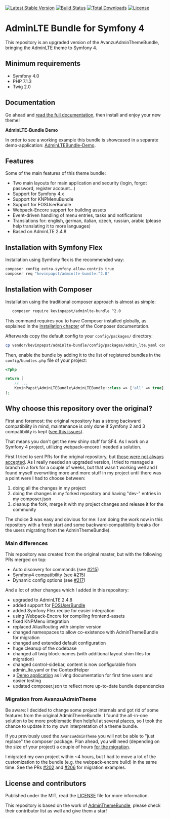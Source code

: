 [![Latest Stable Version](https://poser.pugx.org/kevinpapst/adminlte-bundle/v/stable)](https://packagist.org/packages/kevinpapst/adminlte-bundle)
[![Build Status](https://travis-ci.org/kevinpapst/AdminLTEBundle.svg?branch=master)](https://travis-ci.org/kevinpapst/AdminLTEBundle)
[![Total Downloads](https://poser.pugx.org/kevinpapst/adminlte-bundle/downloads)](https://packagist.org/packages/kevinpapst/adminlte-bundle)
[![License](https://poser.pugx.org/kevinpapst/adminlte-bundle/license)](LICENSE)

# AdminLTE Bundle for Symfony 4

This repository is an upgraded version of the AvanzuAdminThemeBundle, bringing the AdminLTE theme to Symfony 4.

## Minimum requirements

- Symfony 4.0
- PHP 7.1.3
- Twig 2.0

## Documentation

Go ahead and [read the full documentation](Resources/docs/), then install and enjoy your new theme!

__AdminLTE-Bundle Demo__

In order to see a working example this bundle is showcased in a separate demo-application: [AdminLTEBundle-Demo](https://github.com/kevinpapst/AdminLTEBundle-Demo).

## Features

Some of the main features of this theme bundle:

- Two main layouts for main application and security (login, forgot password, register account...)
- Support for Symfony 4.x
- Support for KNPMenuBundle 
- Support for FOSUserBundle
- Webpack-Encore support for building assets
- Event-driven handling of menu entries, tasks and notifications
- Translations for: english, german, italian, czech, russian, arabic (please help translating it to more languages)
- Based on AdminLTE 2.4.8

## Installation with Symfony Flex

Installation using Symfony flex is the recommended way:

```bash
composer config extra.symfony.allow-contrib true
composer req "kevinpapst/adminlte-bundle:^2.0"
```

## Installation with Composer

Installation using the traditional composer approach is almost as simple:

```bash
   composer require kevinpapst/adminlte-bundle ^2.0
```

This command requires you to have Composer installed globally, as explained
in the [installation chapter](https://getcomposer.org/doc/00-intro.md)
of the Composer documentation.

Afterwards copy the default config to your `config/packages/` directory:

```bash
cp vendor/kevinpapst/adminlte-bundle/config/packages/admin_lte.yaml config/packages/
```

Then, enable the bundle by adding it to the list of registered bundles in the `config/bundles.php` file of your project:

```php
<?php

return [
    // ...
    KevinPapst\AdminLTEBundle\AdminLTEBundle::class => ['all' => true],
];
```

## Why choose this repository over the original?

First and foremost: the original repository has a strong backward compatibility in mind, maintenance is only done if Symfony 2 and 3 compatibility is kept ([see this issues](https://github.com/avanzu/AdminThemeBundle/pull/216)).

That means you don't get the new shiny stuff for SF4. As I work on a Symfony 4 project, utilizing webpack-encore I needed a solution. 

First I tried to sent PRs for the original repository, but [those were not always accepted](https://github.com/avanzu/AdminThemeBundle/pulls/kevinpapst). 
As I really needed an upgraded version, I tried to managed a branch in a fork for a couple of weeks, but that wasn't working well 
and I found myself overwriting more and more stuff in my project until there was a point were I had to choose between:
1. doing all the changes in my project 
2. doing the changes in my forked repository and having "dev-" entries in my composer.json
3. cleanup the fork, merge it with my project changes and release it for the community

The choice **3** was easy and obvious for me: I am doing the work now in this repository with a fresh start and some backward-compatibility breaks (for the users migrating from the AdminThemeBundle).

### Main differences

This repository was created from the original master, but with the following PRs merged on top:

- Auto discovery for commands (see [#215](https://github.com/avanzu/AdminThemeBundle/pull/215))
- Symfony4 compatibility (see [#215](https://github.com/avanzu/AdminThemeBundle/pull/216))
- Dynamic config options (see [#217](https://github.com/avanzu/AdminThemeBundle/pull/217))

And a lot of other changes which I added in this repository: 

- upgraded to AdminLTE 2.4.8
- added support for [FOSUserBundle](Resources/docs/fos_userbundle.md)
- added Symfony Flex recipe for easier integration
- using Webpack-Encore for compiling frontend-assets
- fixed KNPMenu integration
- replaced AliasRouting with simpler version
- changed namespaces to allow co-existence with AdminThemeBundle for migration
- changed and extended default configuration
- huge cleanup of the codebase
- changed all twig block-names (with additional layout shim files for migration)   
- changed control-sidebar, content is now configurable from admin_lte.yaml or the ContextHelper
- a [Demo application](https://github.com/kevinpapst/AdminLTEBundle-Demo) as living documentation for first time users and easier testing
- updated composer.json to reflect more up-to-date bundle dependencies

### Migration from AvanzuAdminTheme

Be aware: I decided to change some project internals and got rid of some features from the original AdminThemeBundle.
I found the all-in-one solution to be more problematic then helpful at several places, so I took the chance to update it to my own interpretation of a theme bundle.

If you previously used the `AvanzuAdminTheme` you will not be able to "just replace" the composer package. 
Plan ahead, you will need (depending on the size of your project) a couple of hours [for the migration](Resources/docs/migration_guide.md).

I migrated my own project within ~4 hours, but I had to move a lot of the customization to the bundle (e.g. the webpack-encore build) in the same time. 
See the PRs [#202](https://github.com/kevinpapst/kimai2/pull/202/files) and [#206](https://github.com/kevinpapst/kimai2/pull/206/files) for migration examples. 

## License and contributors

Published under the MIT, read the [LICENSE](LICENSE) file for more information.

This repository is based on the work of [AdminThemeBundle](https://github.com/avanzu/AdminThemeBundle), please check their contributor list as well and give them a star!
